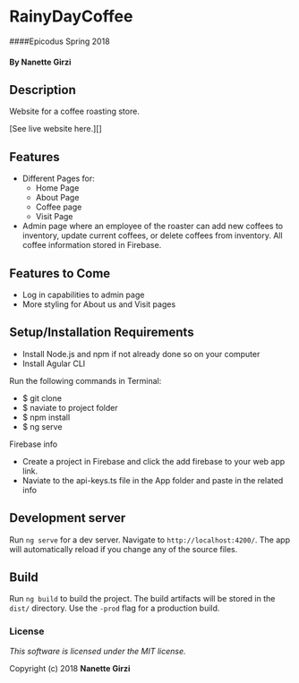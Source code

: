 # RainyDayCoffee

####Epicodus Spring 2018

#### By **Nanette Girzi**

## Description

Website for a coffee roasting store.

[See live website here.][]

## Features

* Different Pages for:
  * Home Page
  * About Page
  * Coffee page
  * Visit Page
* Admin page where an employee of the roaster can add new coffees to inventory, update current coffees, or delete coffees from inventory. All coffee information stored in Firebase.

## Features to Come

* Log in capabilities to admin page
* More styling for About us and Visit pages

## Setup/Installation Requirements

* Install Node.js and npm if not already done so on your computer
* Install Agular CLI

Run the following commands in Terminal:

* $ git clone
* $ naviate to project folder
* $ npm install
* $ ng serve

Firebase info

* Create a project in Firebase and click the add firebase to your web app link.
* Naviate to the api-keys.ts file in the App folder and paste in the related info


## Development server

Run `ng serve` for a dev server. Navigate to `http://localhost:4200/`. The app will automatically reload if you change any of the source files.


## Build

Run `ng build` to build the project. The build artifacts will be stored in the `dist/` directory. Use the `-prod` flag for a production build.

### License

*This software is licensed under the MIT license.*

Copyright (c) 2018 **Nanette Girzi**
